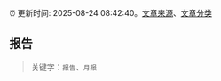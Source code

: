 :alarm_clock: 更新时间: 2025-08-24 08:42:40。[文章来源](/README.md)、[文章分类](/TAGS.md)

## 报告


> 关键字：`报告`、`月报`



